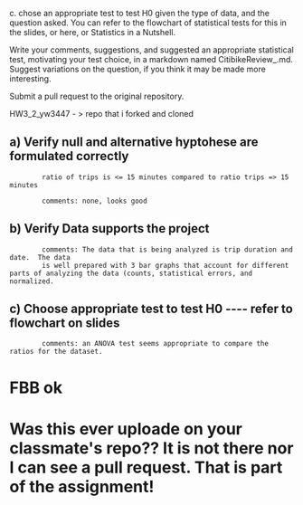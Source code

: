 c. chose an appropriate test to test H0 given the type of data, and the question asked. You can refer to the flowchart of statistical tests for this in the slides, or here, or Statistics in a Nutshell.

Write your comments, suggestions, and suggested an appropriate statistical test, motivating your test choice, in a markdown named CitibikeReview_<netID>.md. Suggest variations on the question, if you think it may be made more interesting.

Submit a pull request to the original repository.


HW3_2_yw3447 - > repo that i forked and cloned


## a) Verify null and alternative hyptohese are formulated correctly
            ratio of trips is <= 15 minutes compared to ratio trips => 15 minutes
            
            comments: none, looks good
            

## b) Verify Data supports the project
            comments: The data that is being analyzed is trip duration and date.  The data
            is well prepared with 3 bar graphs that account for different parts of analyzing the data (counts, statistical errors, and normalized.
            

## c) Choose appropriate test to test H0 ---- refer to flowchart on slides
            comments: an ANOVA test seems appropriate to compare the ratios for the dataset.

            
# FBB ok
# Was this ever uploade on your classmate's repo?? It is not there nor I can see a pull request. That is part of the assignment!
